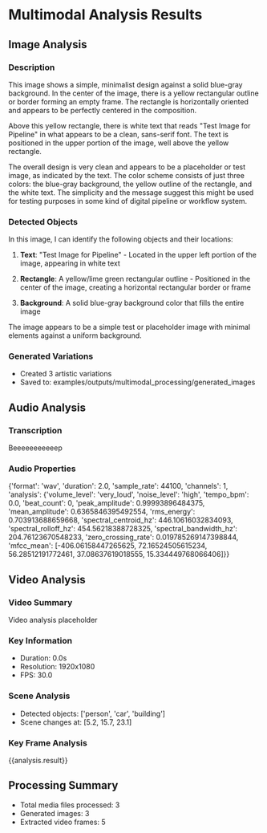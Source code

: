 # Multimodal Analysis Results

## Image Analysis

### Description
This image shows a simple, minimalist design against a solid blue-gray background. In the center of the image, there is a yellow rectangular outline or border forming an empty frame. The rectangle is horizontally oriented and appears to be perfectly centered in the composition.

Above this yellow rectangle, there is white text that reads "Test Image for Pipeline" in what appears to be a clean, sans-serif font. The text is positioned in the upper portion of the image, well above the yellow rectangle.

The overall design is very clean and appears to be a placeholder or test image, as indicated by the text. The color scheme consists of just three colors: the blue-gray background, the yellow outline of the rectangle, and the white text. The simplicity and the message suggest this might be used for testing purposes in some kind of digital pipeline or workflow system.

### Detected Objects
In this image, I can identify the following objects and their locations:

1. **Text**: "Test Image for Pipeline" - Located in the upper left portion of the image, appearing in white text

2. **Rectangle**: A yellow/lime green rectangular outline - Positioned in the center of the image, creating a horizontal rectangular border or frame

3. **Background**: A solid blue-gray background color that fills the entire image

The image appears to be a simple test or placeholder image with minimal elements against a uniform background.

### Generated Variations
- Created 3 artistic variations
- Saved to: examples/outputs/multimodal_processing/generated_images

## Audio Analysis

### Transcription
Beeeeeeeeeeep

### Audio Properties
{'format': 'wav', 'duration': 2.0, 'sample_rate': 44100, 'channels': 1, 'analysis': {'volume_level': 'very_loud', 'noise_level': 'high', 'tempo_bpm': 0.0, 'beat_count': 0, 'peak_amplitude': 0.99993896484375, 'mean_amplitude': 0.6365846395492554, 'rms_energy': 0.703913688659668, 'spectral_centroid_hz': 446.10616032834093, 'spectral_rolloff_hz': 454.56218388728325, 'spectral_bandwidth_hz': 204.76123670548233, 'zero_crossing_rate': 0.019785269147398844, 'mfcc_mean': [-406.06158447265625, 72.16524505615234, 56.28512191772461, 37.08637619018555, 15.334449768066406]}}

## Video Analysis

### Video Summary
Video analysis placeholder

### Key Information
- Duration: 0.0s
- Resolution: 1920x1080
- FPS: 30.0

### Scene Analysis
- Detected objects: ['person', 'car', 'building']
- Scene changes at: [5.2, 15.7, 23.1]

### Key Frame Analysis
{{analysis.result}}

## Processing Summary
- Total media files processed: 3
- Generated images: 3
- Extracted video frames: 5